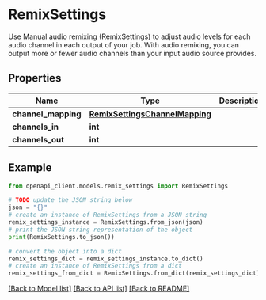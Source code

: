 # RemixSettings

Use Manual audio remixing (RemixSettings) to adjust audio levels for each audio channel in each output of your job. With audio remixing, you can output more or fewer audio channels than your input audio source provides.

## Properties

Name | Type | Description | Notes
------------ | ------------- | ------------- | -------------
**channel_mapping** | [**RemixSettingsChannelMapping**](RemixSettingsChannelMapping.md) |  | [optional] 
**channels_in** | **int** |  | [optional] 
**channels_out** | **int** |  | [optional] 

## Example

```python
from openapi_client.models.remix_settings import RemixSettings

# TODO update the JSON string below
json = "{}"
# create an instance of RemixSettings from a JSON string
remix_settings_instance = RemixSettings.from_json(json)
# print the JSON string representation of the object
print(RemixSettings.to_json())

# convert the object into a dict
remix_settings_dict = remix_settings_instance.to_dict()
# create an instance of RemixSettings from a dict
remix_settings_from_dict = RemixSettings.from_dict(remix_settings_dict)
```
[[Back to Model list]](../README.md#documentation-for-models) [[Back to API list]](../README.md#documentation-for-api-endpoints) [[Back to README]](../README.md)


